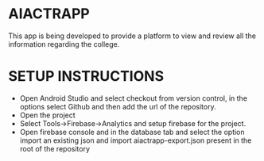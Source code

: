# AIACTRAPP

This app is being developed to provide a platform to view and review all the information regarding the college.

# SETUP INSTRUCTIONS
* Open Android Studio and select checkout from version control, in the options select Github and then add the url of the repository.
* Open the project
* Select Tools->Firebase->Analytics and setup firebase for the project.
* Open firebase console and in the database tab and select the option import an existing json and import aiactrapp-export.json present in the root of the repository
